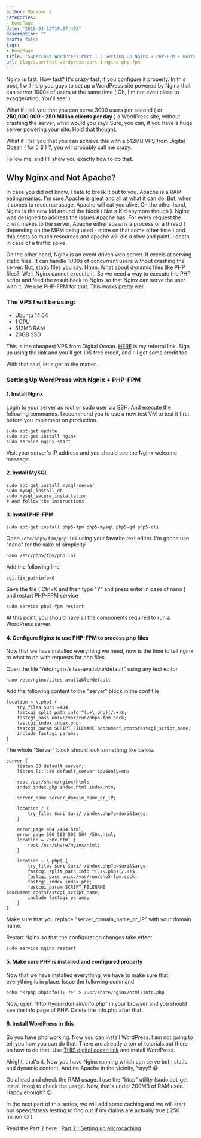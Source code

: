 ```yaml
---
author: Mansoor A
categories:
- HomePage
date: "2016-04-12T19:57:40Z"
description: ""
draft: false
tags:
- HomePage
title: 'SuperFast WordPress Part 1 : Setting up Nginx + PHP-FPM + WordPress'
url: blog/superfast-wordpress-part-1-nginx-php-fpm
---
```



Nginx is fast. How fast? It's crazy fast, if you configure it properly. In this post, I will help you guys to set up a WordPress site powered by Nginx that can server 1000s of users at the same time ( Oh, I'm not even close to exaggerating, You'll see! )

What if I tell you that you can serve 3000 users per second ( or **250,000,000 - 250 Million clients per day** ) a WordPress site, without crashing the server, what would you say? Sure, you can, if you have a huge server powering your site. Hold that thought.

What if I tell you that you can achieve this with a 512MB VPS from Digital Ocean ( for 5 $ ) ?, you will probably call me crazy.

Follow me, and I'll show you exactly how to do that.

## Why Nginx and Not Apache?

In case you did not know, I hate to break it out to you. Apache is a RAM eating maniac. I'm sure Apache is great and all at what it can do. But, when it comes to resource usage, Apache will eat you alive. On the other hand, Nginx is the new kid around the block ( Not a Kid anymore though ). Nginx was designed to address the issues Apache has. For every request the client makes to the server, Apache either spawns a process or a thread ( depending on the MPM being used - more on that some other time ) and this costs so much resources and apache will die a slow and painful death in case of a traffic spike.

On the other hand, Nginx is an event driven web server. It excels at serving static files. It can handle 1000s of concurrent users without crashing the server. But, static files you say. Hmm. What about dynamic files like PHP files?. Well, Nginx cannot execute it. So we need a way to execute the PHP script and feed the result back to Nginx so that Nginx can serve the user with it. We use PHP-FPM for that. This works pretty well.

 

### The VPS I will be using:

  * Ubuntu 14.04
  * 1 CPU
  * 512MB RAM
  * 20GB SSD

This is the cheapest VPS from Digital Ocean. <a href="https://m.do.co/c/b63c500f6bcd" target="_blank">HERE</a> is my referral link. Sign up using the link and you'll get 10$ free credit, and I'll get some credit too

 

With that said, let's get to the matter.

### Setting Up WordPress with Ngnix + PHP-FPM


#### 1. Install Nginx

Login to your server as root or sudo user via SSH. And execute the following commands. I recommend you to use a new test VM to test it first before you implement on production.

```shell
sudo apt-get update
sudo apt-get install nginx
sudo service nginx start
```

Visit your server's IP address and you should see the Nginx welcome message.

#### 2. Install MySQL

```shell
sudo apt-get install mysql-server
sudo mysql_install_db
sudo mysql_secure_installation
# And follow the instructions
```

#### 3. Install PHP-FPM

```shell
sudo apt-get install php5-fpm php5-mysql php5-gd php5-cli
```
Open `/etc/php5/fpm/php.ini` using your favorite text editor. I'm gonna use "nano" for the sake of simplicity
```shell
nano /etc/php5/fpm/php.ini
```

Add the following line
```shell
cgi.fix_pathinfo=0
```
Save the file ( Ctrl+X and then type "Y" and press enter in case of nano ) and restart PHP-FPM service
```shell
sudo service php5-fpm restart
```

At this point, you should have all the components required to run a WordPress server

#### 4. Configure Nginx to use PHP-FPM to process php files

Now that we have installed everything we need, now is the time to tell nginx to what to do with requests for php files.

Open the file "/etc/nginx/sites-available/default" using any text editor

```shell
nano /etc/nginx/sites-available/default
```

Add the following content to the "server" block in the conf file

```nginx
location ~ \.php$ {
    try_files $uri =404;
    fastcgi_split_path_info ^(.+\.php)(/.+)$;
    fastcgi_pass unix:/var/run/php5-fpm.sock;
    fastcgi_index index.php;
    fastcgi_param SCRIPT_FILENAME $document_root$fastcgi_script_name;
    include fastcgi_params;
}
```

The whole "Server" block should look something like below.

```nginx
server {
    listen 80 default_server;
    listen [::]:80 default_server ipv6only=on;

    root /usr/share/nginx/html;
    index index.php index.html index.htm;

    server_name server_domain_name_or_IP;

    location / {
        try_files $uri $uri/ /index.php?q=$uri&$args;
    }

    error_page 404 /404.html;
    error_page 500 502 503 504 /50x.html;
    location = /50x.html {
        root /usr/share/nginx/html;
    }

    location ~ \.php$ {
        try_files $uri $uri/ /index.php?q=$uri&$args;
        fastcgi_split_path_info ^(.+\.php)(/.+)$;
        fastcgi_pass unix:/var/run/php5-fpm.sock;
        fastcgi_index index.php;
        fastcgi_param SCRIPT_FILENAME $document_root$fastcgi_script_name;
        include fastcgi_params;
    }
}
```

Make sure that you replace "server_domain_name_or_IP" with your domain name.

Restart Nginx so that the configuration changes take effect

```
sudo service nginx restart
```

#### 5. Make sure PHP is installed and configured properly

Now that we have installed everything, we have to make sure that everything is in place. Issue the following command

```
echo "<?php phpinfo(); ?>" > /usr/share/nginx/html/info.php
```

Now, open "http://your-domain/info.php" in your browser and you should see the info page of PHP. Delete the info.php after that.

#### 6. Install WordPress in this

So you have php working. Now you can install WordPress. I am not going to tell you how you can do that. There are already a ton of tutorials out there on how to do that. Use [THIS digital ocean link](https://www.digitalocean.com/community/tutorials/how-to-install-wordpress-with-nginx-on-ubuntu-14-04) and install WordPress.

Alright, that's it. Now you have Nginx running which can serve both static and dynamic content. And no Apache in the vicinity, Yayy!! 😀

Go ahead and check the RAM usage. I use the "htop" utility (sudo apt-get install htop) to check the usage. Now, that's under 200MB of RAM used. Happy enough? 😉

In the next part of this series, we will add some caching and we will start our speed/stress testing to find out if my claims are actually true ( 250 million 😉 )

Read the Part 2 here : [Part 2 : Setting up Microcaching](https://digitz.org/blog/superfast-wordpress-part-2-nginx-fastcgi-microcaching/)

